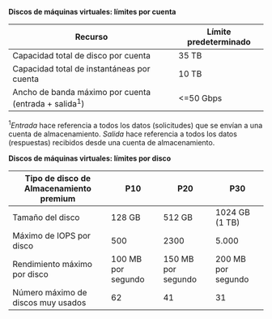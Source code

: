 **Discos de máquinas virtuales: límites por cuenta**

Recurso|Límite predeterminado
---|---
Capacidad total de disco por cuenta|35 TB
Capacidad total de instantáneas por cuenta|10 TB
Ancho de banda máximo por cuenta (entrada + salida<sup>1</sup>)|<=50 Gbps

<sup>1</sup>*Entrada* hace referencia a todos los datos (solicitudes) que se envían a una cuenta de almacenamiento. *Salida* hace referencia a todos los datos (respuestas) recibidos desde una cuenta de almacenamiento.

**Discos de máquinas virtuales: límites por disco**

Tipo de disco de Almacenamiento premium | P10 | P20 | P30
---|---|---|---
Tamaño del disco | 128 GB | 512 GB | 1024 GB (1 TB)
Máximo de IOPS por disco | 500 | 2300 | 5\.000
Rendimiento máximo por disco | 100 MB por segundo | 150 MB por segundo | 200 MB por segundo
Número máximo de discos muy usados | 62 | 41 | 31

<!---HONumber=AcomDC_1125_2015-->